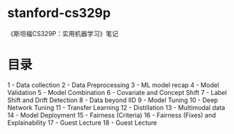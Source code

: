 # stanford-cs329p
《斯坦福CS329P：实用机器学习》笔记


# 目录

1 - Data collection
2 - Data Preprocessing
3 - ML model recap
4 - Model Validation
5 - Model Combination
6 - Covariate and Concept Shift
7 - Label Shift and Drift Detection
8 - Data beyond IID
9 - Model Tuning
10 - Deep Network Tuning
11 - Transfer Learning
12 - Distillation
13 - Multimodal data
14 - Model Deployment
15 - Fairness (Criteria)
16 - Fairness (Fixes) and Explainability
17 - Guest Lecture
18 - Guest Lecture
